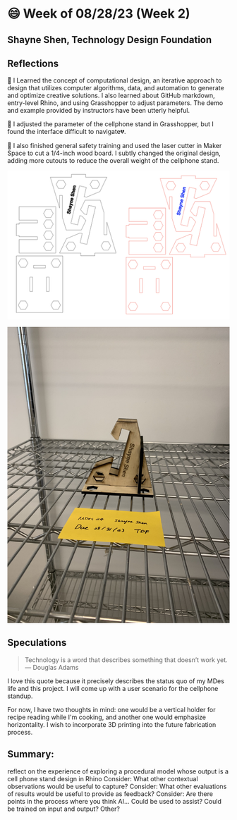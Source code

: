 # 😄 Week of 08/28/23 (Week 2)
## Shayne Shen, Technology Design Foundation

## Reflections
🔴 I Learned the concept of computational design, an iterative approach to design that utilizes computer algorithms, data, and automation to generate and optimize creative solutions. I also learned about GitHub markdown, entry-level Rhino, and using Grasshopper to adjust parameters. The demo and example provided by instructors have been utterly helpful. 

🔴 I adjusted the parameter of the cellphone stand in Grasshopper, but I found the interface difficult to navigate💔.

🔴 I also finished general safety training and used the laser cutter in Maker Space to cut a 1/4-inch wood board. I subtly changed the original design, adding more cutouts to reduce the overall weight of the cellphone stand.

![Illustrator design file](phonestand_ai.png)

![Final outcome](phonestand_01.jpg)

## Speculations
> Technology is a word that describes something that doesn’t work yet. — Douglas Adams

I love this quote because it precisely describes the status quo of my MDes life and this project. 
I will come up with a user scenario for the cellphone standup. 

For now, I have two thoughts in mind: one would be a vertical holder for recipe reading while I'm cooking, and another one would emphasize horizontality. 
I wish to incorporate 3D printing into the future fabrication process.

## Summary:

reflect on the experience of exploring a procedural model whose output is a cell phone stand design in Rhino
Consider: What other contextual observations would be useful to capture?
Consider: What other evaluations of results would be useful to provide as feedback?
Consider: Are there points in the process where you think AI…
Could be used to assist?
Could be trained on input and output?
Other?
